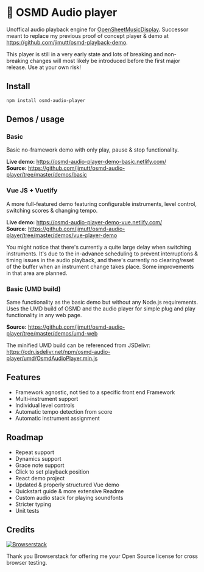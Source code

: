 # 🎵 OSMD Audio player

Unoffical audio playback engine for [OpenSheetMusicDisplay](https://github.com/opensheetmusicdisplay/opensheetmusicdisplay). Successor meant to replace my previous proof of concept player & demo at https://github.com/jimutt/osmd-playback-demo.

This player is still in a very early state and lots of breaking and non-breaking changes will most likely be introduced before the first major release. Use at your own risk!

## Install

```
npm install osmd-audio-player
```

## Demos / usage

### Basic

Basic no-framework demo with only play, pause & stop functionality.

**Live demo:** https://osmd-audio-player-demo-basic.netlify.com/ <br/>
**Source:** https://github.com/jimutt/osmd-audio-player/tree/master/demos/basic

### Vue JS + Vuetify

A more full-featured demo featuring configurable instruments, level control, switching scores & changing tempo.

**Live demo:** https://osmd-audio-player-demo-vue.netlify.com/ <br/>
**Source:** https://github.com/jimutt/osmd-audio-player/tree/master/demos/vue-player-demo

You might notice that there's currently a quite large delay when switching instruments. It's due to the in-advance scheduling to prevent interruptions & timing issues in the audio playback, and there's currently no clearing/reset of the buffer when an instrument change takes place. Some improvements in that area are planned.

### Basic (UMD build)

Same functionality as the basic demo but without any Node.js requirements. Uses the UMD build of OSMD and the audio player for simple plug and play functionality in any web page.

**Source:** https://github.com/jimutt/osmd-audio-player/tree/master/demos/umd-web

The minified UMD build can be referenced from JSDelivr: https://cdn.jsdelivr.net/npm/osmd-audio-player/umd/OsmdAudioPlayer.min.js

## Features

- Framework agnostic, not tied to a specific front end Framework
- Multi-instrument support
- Individual level controls
- Automatic tempo detection from score
- Automatic instrument assignment

## Roadmap

- Repeat support
- Dynamics support
- Grace note support
- Click to set playback position
- React demo project
- Updated & properly structured Vue demo
- Quickstart guide & more extensive Readme
- Custom audio stack for playing soundfonts
- Stricter typing
- Unit tests

## Credits

<div style="max-width: 340px;">

[![Browserstack](https://s3.eu-central-1.amazonaws.com/ju-media/Browserstack-logo%402x.png)](http://browserstack.com/)

</div>

Thank you Browserstack for offering me your Open Source license for cross browser testing.
